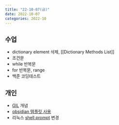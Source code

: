 ```yaml
---
title: "22-10-07(금)"
date: 2022-10-07
categories: 2022-10
---
```


## 수업

- dictionary element 삭제, [[Dictionary Methods List]]
- 조건문
- while 반복문
- for 반복문, range
- 백준 코딩테스트 

## 개인

- [GIL](../../review/python/gil.md) 개념
- [obsidian 템플릿 사용](../../review/pkm/obsidian_template.md)
- 리눅스 [shell prompt](../../review/de/shell_prompt.md) 변경
